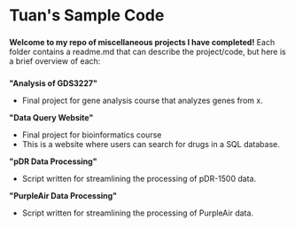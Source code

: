 # Tuan's Sample Code #



### 
**Welcome to my repo of miscellaneous projects I have completed!**
Each folder contains a readme.md that can describe the project/code, but here is a brief overview of each: 
###
**"Analysis of GDS3227"**
- Final project for gene analysis course that analyzes genes from x.

**"Data Query Website"**
- Final project for bioinformatics course
- This is a website where users can search for drugs in a SQL database.

**"pDR Data Processing"**
- Script written for streamlining the processing of pDR-1500 data.

**"PurpleAir Data Processing"**
- Script written for streamlining the processing of PurpleAir data.

